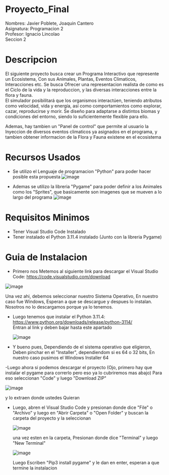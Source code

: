 # Proyecto_Final


Nombres: Javier Poblete, Joaquin Cantero <br>
Asignatura: Programacion 2 <br>
Profesor: Ignacio Lincolao <br>
Seccion 2 <br>



# Descripcion
El siguiente proyecto busca crear un Programa Interactivo que represente un Ecosistema, Con sus Animales, Plantas, Eventos Climaticos, Interacciones etc.
Se busca Ofrecer una representacion realista de como es el Ciclo de la vida y la reproduccion, y las diversas interacciones entre la flora y fauna. <br>
El simulador posibilitará que los organismos interactúen, teniendo atributos como velocidad, vida y energía, así como comportamientos como explorar, cazar, reproducirse y morir. Se diseño para adaptarse a distintos biomas y condiciones del entorno, siendo lo suficientemente flexible para ello. <br>

Ademas, hay tambien un "Panel de control" que permite al usuario la Inyeccion de diversos eventos climaticos ya asignados en el programa, y tambien obtener informacion de la Flora y Fauna existene en el ecosistema




# Recursos Usados

- Se utilizo el Lenguaje de programacion "Python" para poder hacer posible esta propuesta
![image](https://github.com/javierrrp/Proyecto_Final/assets/135164108/7c609436-8ad1-4f55-985d-9760378d6d24)

- Ademas se utilizo la libreria "Pygame" para poder definir a los Animales como los "Sprites", que basicamente son imagenes que se mueven a lo largo del programa
![image](https://github.com/javierrrp/Proyecto_Final/assets/135164108/02363d86-c794-4145-93fd-98b8d09297d7)



# Requisitos Minimos

- Tener Visual Studio Code Instalado 
- Tener instalado el Python 3.11.4 instalado (Junto con la libreria Pygame)


# Guia de Instalacion

- Primero nos Metemos al siguiente link para descargar el Visual Studio Code:
https://code.visualstudio.com/download

![image](https://github.com/javierrrp/Proyecto_Final/assets/135164108/eb5013ba-6d10-4beb-ae3d-53d1a2b005d7)


Una vez ahi, debemos seleccionar nuestro Sistema Operativo, En nuestro caso fue Windows, Esperan a que se descargue y despues lo instalan. Nosotros no lo descargamos porque ya lo tenemos.


- Luego tenemos que instalar el Python 3.11.4:
  https://www.python.org/downloads/release/python-3114/ <br>
  Entran al link y deben bajar hasta este apartado

  ![image](https://github.com/javierrrp/Proyecto_Final/assets/135164108/7bdb5c64-71e8-4938-80c3-63c1f59f37ee)

- Y bueno pues, Dependiendo de el sistema operativo que eligieron, Deben pinchar en el "Installer", dependiendom si es 64 o 32 bits, En nuestro caso pusimos el Windows Installer 64


-Luego ahora si podemos descargar el proyecto (Ojo, primero hay que instalar el pygame para correrlo pero eso ya lo cubriremos mas abajo)
Para eso seleccionan "Code" y luego "Download ZIP"

![image](https://github.com/javierrrp/Proyecto_Final/assets/135164108/458468a5-3682-4ff5-a80f-ef568141fd5c)

y lo extraen donde ustedes Quieran


- Luego, abren el Visual Studio Code y presionan donde dice "File" o "Archivo" y luego en "Abrir Carpeta" o "Open Folder" y buscan la carpeta del proyecto y la seleccionan

  ![image](https://github.com/javierrrp/Proyecto_Final/assets/135164108/37a5a650-c40b-4cbd-9042-7cb856753743)



  una vez esten en la carpeta, Presionan donde dice "Terminal" y luego "New Terminal"

    ![image](https://github.com/javierrrp/Proyecto_Final/assets/135164108/f80c1c53-6e6b-4d13-ba60-198c092dc584)

  Luego Escriben "Pip3 install pygame" y le dan en enter, esperan a que termine la instalacion
  












